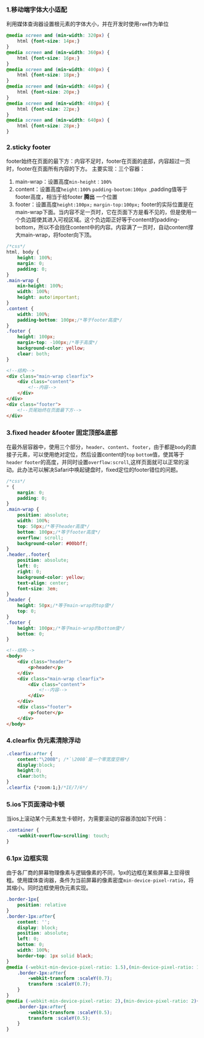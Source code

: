 ### 1.移动端字体大小适配
利用媒体查询器设置根元素的字体大小，并在开发时使用`rem`作为单位
```css
@media screen and (min-width: 320px) {
    html {font-size: 14px;}
}
@media screen and (min-width: 360px) {
    html {font-size: 16px;}
}
@media screen and (min-width: 400px) {
    html {font-size: 18px;}
}
@media screen and (min-width: 440px) {
    html {font-size: 20px;}
}
@media screen and (min-width: 480px) {
    html {font-size: 22px;}
}
@media screen and (min-width: 640px) {
    html {font-size: 28px;}
}
```

### 2.sticky footer
footer始终在页面的最下方：内容不足时，footer在页面的底部，内容超过一页时，footer在页面所有内容的下方。
主要实现：三个容器：
1. main-wrap：设置高度`min-height：100%`
2. content：设置高度`height:100%` `padding-bootom:100px `,padding值等于footer高度，相当于给footer **腾出** 一个位置
3.  footer：设置高度`height:100px;` `margin-top:100px;` footer的实际位置是在main-wrap下面。当内容不足一页时，它在页面下方是看不见的，但是使用一个负边距使其进入可视区域。这个负边距正好等于content的padding-bottom，所以不会挡住content中的内容。内容满了一页时，自动content撑大main-wrap，将footer向下顶。

```css
/*css*/
html, body {
    height: 100%;
    margin: 0;
    padding: 0;
}
.main-wrap {
    min-height: 100%;
    width: 100%;
    height: auto!important;
}
.content {
    width: 100%;
    padding-bottom: 100px;/*等于footer高度*/
}
.footer {
    height: 100px;
    margin-top: -100px;/*等于高度*/
    background-color: yellow;
    clear: both;
}
```
```html
<!--结构-->
<div class="main-wrap clearfix">
    <div class="content">
        <!--内容-->
    </div>
</div>
<div class="footer">
    <!--页尾始终在页面最下方-->
</div>
```

### 3.fixed header &footer 固定顶部&底部
在最外层容器中，使用三个部分，`header`、`content`、`footer`，由于都是`body`的直接子元素，可以使用绝对定位，然后设置content的`top` `bottom`值，使其等于`header` `footer`的高度，并同时设置`overflow:scroll`,这样页面就可以正常的滚动。此办法可以解决Safari中唤起键盘时，fixed定位的footer错位的问题。
```css
/*css*/
* {
    margin: 0;
    padding: 0;
}
.main-wrap {
    position: absolute;
    width: 100%;
    top: 50px;/*等于header高度*/
    bottom: 100px;/*等于footer高度*/
    overflow: scroll;
    background-color: #00bbff;
}
.header,.footer{
    position: absolute;
    left: 0;
    right: 0;
    background-color: yellow;
    text-align: center;
    font-size: 3em;
}
.header {
    height: 50px;/*等于main-wrap的top值*/
    top: 0;
}
.footer {
    height: 100px;/*等于main-wrap的bottom值*/
    bottom: 0;
}
```
```html
<!--结构-->
<body>
    <div class="header">
        <p>header</p>
    </div>
    <div class="main-wrap clearfix">
        <div class="content">
            <!--内容-->
        </div>
    </div>
    <div class="footer">
        <p>footer</p>
    </div>
</body>
```
### 4.clearfix 伪元素清除浮动
```css
.clearfix:after { 
    content:"\200B"; /*`\200B`是一个零宽度空格*/
    display:block; 
    height:0; 
    clear:both; 
} 
.clearfix {*zoom:1;}/*IE/7/6*/
```

### 5.ios下页面滑动卡顿
当ios上滚动某个元素发生卡顿时，为需要滚动的容器添加如下代码：
```css
.container {
    -webkit-overflow-scrolling: touch;
}
```

### 6.1px 边框实现
由于各厂商的屏幕物理像素与逻辑像素的不同，1px的边框在某些屏幕上显得很粗。使用媒体查询器，条件为当前屏幕的像素密度`min-device-pixel-ratio`，将其缩小。同时边框使用伪元素实现。
```css
.border-1px{
    position: relative
}
.border-1px:after{
    content: '';
    display: block;
    position: absolute;
    left: 0;
    bottom: 0;
    width: 100%;
    border-top: 1px solid black;
}
@media (-webkit-min-device-pixel-ratio: 1.5),(min-device-pixel-ratio: 1.5){
    .border-1px:after{
        -webkit-transform :scaleY(0.7);
        transform :scaleY(0.7);
    }
}
@media (-webkit-min-device-pixel-ratio: 2),(min-device-pixel-ratio: 2){
    .border-1px:after{
        -webkit-transform :scaleY(0.5);
        transform :scaleY(0.5);
    }
}
```